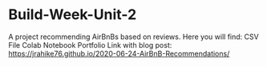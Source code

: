 # Build-Week-Unit-2
A project recommending AirBnBs based on reviews.
Here you will find:
CSV File
Colab Notebook
Portfolio Link with blog post:  https://jrahike76.github.io/2020-06-24-AirBnB-Recommendations/

